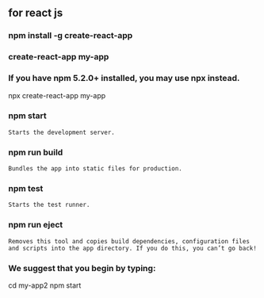 ## for react js

### npm install -g create-react-app

### create-react-app my-app

### If you have npm 5.2.0+ installed, you may use npx instead.
npx create-react-app my-app
  
### npm start
    Starts the development server.

### npm run build
    Bundles the app into static files for production.

### npm test
    Starts the test runner.

### npm run eject
    Removes this tool and copies build dependencies, configuration files
    and scripts into the app directory. If you do this, you can’t go back!

### We suggest that you begin by typing:

  cd my-app2
  npm start